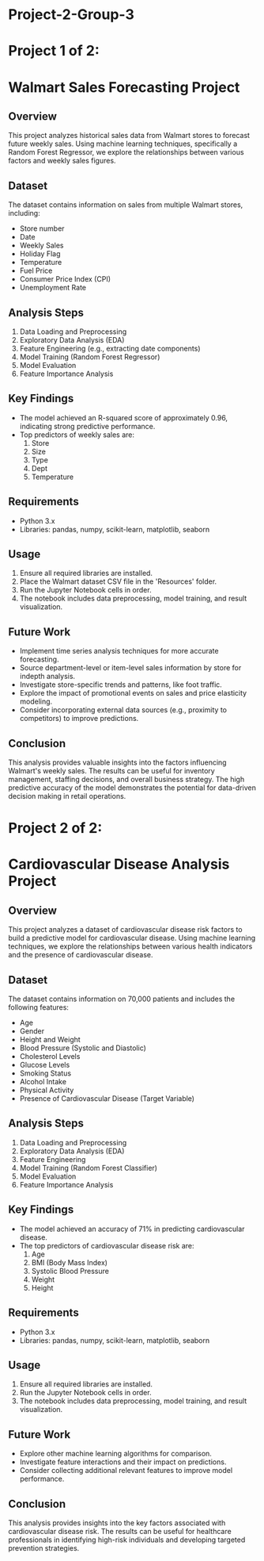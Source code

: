 # Project-2-Group-3

# Project 1 of 2:
# Walmart Sales Forecasting Project

## Overview
This project analyzes historical sales data from Walmart stores to forecast future weekly sales. Using machine learning techniques, specifically a Random Forest Regressor, we explore the relationships between various factors and weekly sales figures.

## Dataset
The dataset contains information on sales from multiple Walmart stores, including:
- Store number
- Date
- Weekly Sales
- Holiday Flag
- Temperature
- Fuel Price
- Consumer Price Index (CPI)
- Unemployment Rate

## Analysis Steps
1. Data Loading and Preprocessing
2. Exploratory Data Analysis (EDA)
3. Feature Engineering (e.g., extracting date components)
4. Model Training (Random Forest Regressor)
5. Model Evaluation
6. Feature Importance Analysis

## Key Findings
- The model achieved an R-squared score of approximately 0.96, indicating strong predictive performance.
- Top predictors of weekly sales are:
  1. Store
  2. Size
  3. Type
  4. Dept
  5. Temperature

## Requirements
- Python 3.x
- Libraries: pandas, numpy, scikit-learn, matplotlib, seaborn

## Usage
1. Ensure all required libraries are installed.
2. Place the Walmart dataset CSV file in the 'Resources' folder.
3. Run the Jupyter Notebook cells in order.
4. The notebook includes data preprocessing, model training, and result visualization.

## Future Work
- Implement time series analysis techniques for more accurate forecasting.
- Source department-level or item-level sales information by store for indepth analysis.
- Investigate store-specific trends and patterns, like foot traffic.
- Explore the impact of promotional events on sales and price elasticity modeling.
- Consider incorporating external data sources (e.g., proximity to competitors) to improve predictions.

## Conclusion
This analysis provides valuable insights into the factors influencing Walmart's weekly sales. The results can be useful for inventory management, staffing decisions, and overall business strategy. The high predictive accuracy of the model demonstrates the potential for data-driven decision making in retail operations.


# Project 2 of 2:
# Cardiovascular Disease Analysis Project

## Overview
This project analyzes a dataset of cardiovascular disease risk factors to build a predictive model for cardiovascular disease. Using machine learning techniques, we explore the relationships between various health indicators and the presence of cardiovascular disease.

## Dataset
The dataset contains information on 70,000 patients and includes the following features:
- Age
- Gender
- Height and Weight
- Blood Pressure (Systolic and Diastolic)
- Cholesterol Levels
- Glucose Levels
- Smoking Status
- Alcohol Intake
- Physical Activity
- Presence of Cardiovascular Disease (Target Variable)

## Analysis Steps
1. Data Loading and Preprocessing
2. Exploratory Data Analysis (EDA)
3. Feature Engineering
4. Model Training (Random Forest Classifier)
5. Model Evaluation
6. Feature Importance Analysis

## Key Findings
- The model achieved an accuracy of 71% in predicting cardiovascular disease.
- The top predictors of cardiovascular disease risk are:
  1. Age
  2. BMI (Body Mass Index)
  3. Systolic Blood Pressure
  4. Weight
  5. Height

## Requirements
- Python 3.x
- Libraries: pandas, numpy, scikit-learn, matplotlib, seaborn

## Usage
1. Ensure all required libraries are installed.
2. Run the Jupyter Notebook cells in order.
3. The notebook includes data preprocessing, model training, and result visualization.

## Future Work
- Explore other machine learning algorithms for comparison.
- Investigate feature interactions and their impact on predictions.
- Consider collecting additional relevant features to improve model performance.

## Conclusion
This analysis provides insights into the key factors associated with cardiovascular disease risk. The results can be useful for healthcare professionals in identifying high-risk individuals and developing targeted prevention strategies.
